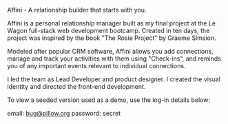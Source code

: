 Affini - A relationship builder that starts with you.

Affini is a personal relationship manager built as my final project at the Le Wagon full-stack web development bootcamp. Created in ten days, the project was inspired by the book "The Rosie Project" by Graeme Simsion. 

Modeled after popular CRM software, Affini allows you add connections, manage and track your activities with them using "Check-ins", and reminds you of any important events relevant to individual connections. 

I led the team as Lead Developer and product designer. I created the visual identity and directed the front-end development.

To view a seeded version used as a demo, use the log-in details below:

email: bug@pillow.org
password: secret
